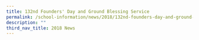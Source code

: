 ```yaml
---
title: 132nd Founders' Day and Ground Blessing Service
permalink: /school-information/news/2018/132nd-founders-day-and-ground-blessing-service/
description: ""
third_nav_title: 2018 News
---
```

